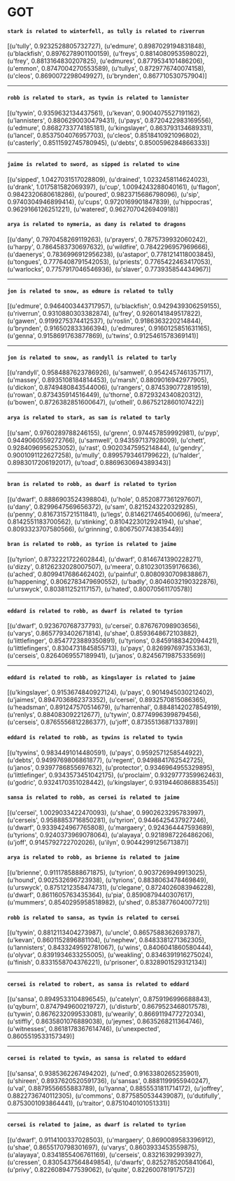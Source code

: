 # GOT

#### `stark is related to winterfell, as tully is related to riverrun`

[(u'tully', 0.9232528805732727), (u'edmure', 0.8987029194831848), (u'blackfish', 0.8976278901100159), (u'freys', 0.8814080953598022), (u'frey', 0.8813164830207825), (u'edmures', 0.8779534101486206), (u'emmon', 0.8747004270553589), (u'tullys', 0.8729776740074158), (u'cleos', 0.8690072298049927), (u'brynden', 0.867710530757904)]

***

#### `robb is related to stark, as tywin is related to lannister`

[(u'tywin', 0.9359632134437561), (u'kevan', 0.9004075527191162), (u'lannisters', 0.8806290030479431), (u'pays', 0.8720422983169556), (u'edmure', 0.8682733774185181), (u'kingslayer', 0.863793134689331), (u'lancel', 0.8537504076957703), (u'cleos', 0.8518410921096802), (u'casterly', 0.8511592745780945), (u'debts', 0.8500596284866333)]

***

#### `jaime is related to sword, as sipped is related to wine`

[(u'sipped', 1.0427031517028809), (u'drained', 1.0232458114624023), (u'drank', 1.017581582069397), (u'cup', 1.0094243288040161), (u'flagon', 0.9842320680618286), (u'poured', 0.9823715686798096), (u'sip', 0.9740304946899414), (u'cups', 0.9720169901847839), (u'hippocras', 0.9629166126251221), (u'watered', 0.9627070426940918)]


#### `arya is related to nymeria, as dany is related to dragons`

[(u'dany', 0.7970458269119263), (u'prayers', 0.7875739932060242), (u'harpy', 0.7864583730697632), (u'wildfire', 0.7842296957969666), (u'daenerys', 0.7836996912956238), (u'astapor', 0.7781214118003845), (u'tongues', 0.7776408791542053), (u'priests', 0.7765422463417053), (u'warlocks', 0.7757917046546936), (u'slaver', 0.773935854434967)]

***

#### `jon is related to snow, as edmure is related to tully`

[(u'edmure', 0.9464003443717957), (u'blackfish', 0.9429439306259155), (u'riverrun', 0.9310880303382874), (u'frey', 0.9260141849517822), (u'gawen', 0.9199275374412537), (u'roslin', 0.9186363220214844), (u'brynden', 0.916502833366394), (u'edmures', 0.9160125851631165), (u'genna', 0.9158691763877869), (u'twins', 0.9125461578369141)]

***

#### `jon is related to snow, as randyll is related to tarly`

[(u'randyll', 0.9584887623786926), (u'samwell', 0.9542457461357117), (u'massey', 0.8935108184814453), (u'marsh', 0.8809016942977905), (u'dickon', 0.8749480843544006), (u'rangers', 0.8745390772819519), (u'rowan', 0.873435914516449), (u'thorne', 0.8729324340820312), (u'bowen', 0.8726382851600647), (u'othell', 0.8675212860107422)]


#### `arya is related to stark, as sam is related to tarly`

[(u'sam', 0.9760289788246155), (u'grenn', 0.974457859992981), (u'pyp', 0.9449060559272766), (u'samwell', 0.943597137928009), (u'chett', 0.9284096956253052), (u'rast', 0.9020347595214844), (u'gendry', 0.9001091122627258), (u'mully', 0.8995793461799622), (u'halder', 0.8983017206192017), (u'toad', 0.8869630694389343)]

***

#### `bran is related to robb, as dwarf is related to tyrion`

[(u'dwarf', 0.8886903524398804), (u'hole', 0.8520877361297607), (u'dany', 0.8299647569656372), (u'sam', 0.8215243220329285), (u'penny', 0.8167315721511841), (u'legs', 0.8146217465400696), (u'meera', 0.8142551183700562), (u'stinking', 0.8104223012924194), (u'shae', 0.8093323707580566), (u'grinning', 0.8067507743835449)]


#### `bran is related to robb, as tyrion is related to jaime`

[(u'tyrion', 0.8732221722602844), (u'dwarf', 0.8146741390228271), (u'dizzy', 0.8126232028007507), (u'meera', 0.8102301359176636), (u'ached', 0.8099417686462402), (u'painful', 0.8080930709838867), (u'happening', 0.8062783479690552), (u'badly', 0.8046032190322876), (u'urswyck', 0.803811252117157), (u'hated', 0.80070561170578)]

***

#### `eddard is related to robb, as dwarf is related to tyrion`

[(u'dwarf', 0.923670768737793), (u'cersei', 0.876767098903656), (u'varys', 0.8657793402671814), (u'shae', 0.8593648672103882), (u'littlefinger', 0.8547723889350891), (u'tyrions', 0.8459188342094421), (u'littlefingers', 0.8304731845855713), (u'pays', 0.826997697353363), (u'cerseis', 0.8264069557189941), (u'janos', 0.8245671987533569)]

***

#### `eddard is related to robb, as kingslayer is related to jaime`
[(u'kingslayer', 0.9153674840927124), (u'pays', 0.9014945030212402), (u'jaimes', 0.8947036862373352), (u'cersei', 0.8932570815086365), (u'headsman', 0.891247570514679), (u'harrenhal', 0.8848142027854919), (u'renlys', 0.884083092212677), (u'tywin', 0.8774996399879456), (u'cerseis', 0.8765556812286377), (u'joff', 0.8735513687133789)]


#### `eddard is related to robb, as tywins is related to tywin`

[(u'tywins', 0.9834491014480591), (u'pays', 0.9592571258544922), (u'debts', 0.9499769806861877), (u'regent', 0.9498841762542725), (u'janos', 0.9397786855697632), (u'protector', 0.9346964955329895), (u'littlefinger', 0.9343573451042175), (u'proclaim', 0.9329777359962463), (u'godric', 0.9324170351028442), (u'kingslayer', 0.9319446086883545)]


#### `sansa is related to robb, as cersei is related to jaime`

[(u'cersei', 1.0029033422470093), (u'shae', 0.9902623295783997), (u'cerseis', 0.9588853716850281), (u'tyrion', 0.9446425437927246), (u'dwarf', 0.9339424967765808), (u'margaery', 0.924364447593689), (u'tyrions', 0.9240373969078064), (u'alayaya', 0.9218987226486206), (u'joff', 0.9145792722702026), (u'ilyn', 0.9044299125671387)]


#### `arya is related to robb, as brienne is related to jaime`

[(u'brienne', 0.9111785888671875), (u'tyrion', 0.9037269949913025), (u'hound', 0.902532696723938), (u'tyrions', 0.8838063478469849), (u'urswyck', 0.8751212358474731), (u'clegane', 0.8724026083946228), (u'dwarf', 0.8611605763435364), (u'pia', 0.8590879440307617), (u'mummers', 0.8540295958518982), (u'shed', 0.853877604007721)]


#### `robb is related to sansa, as tywin is related to cersei`

[(u'tywin', 0.8812113404273987), (u'uncle', 0.8657588362693787), (u'kevan', 0.8601152896881104), (u'nephew', 0.8483381271362305), (u'lannisters', 0.8433249592781067), (u'wins', 0.8406041860580444), (u'olyvar', 0.8391934633255005), (u'weakling', 0.8346391916275024), (u'finish', 0.8331558704376221), (u'prisoner', 0.8328901529312134)]

***

#### `cersei is related to robert, as sansa is related to eddard`

[(u'sansa', 0.8949533104896545), (u'catelyn', 0.8759196996688843), (u'qyburn', 0.8747949600219727), (u'disturb', 0.8679523468017578), (u'tywin', 0.8676232099533081), (u'wearily', 0.8669119477272034), (u'stiffly', 0.8635801076889038), (u'jeynes', 0.8635268211364746), (u'witnesses', 0.8618178367614746), (u'unexpected', 0.8605519533157349)]

***

#### `cersei is related to tywin, as sansa is related to eddard`

[(u'sansa', 0.9385362267494202), (u'ned', 0.9163380265235901), (u'shireen', 0.8937620520591736), (u'sansas', 0.8881199955940247), (u'val', 0.8879556655883789), (u'lyanna', 0.8855531811714172), (u'joffrey', 0.8822736740112305), (u'commons', 0.8775850534439087), (u'dutifully', 0.8753001093864441), (u'traitor', 0.8751040101051331)]

***

#### `cersei is related to jaime, as dwarf is related to tyrion`

[(u'dwarf', 0.9114100337028503), (u'margaery', 0.8690089583396912), (u'shae', 0.8655170798301697), (u'varys', 0.8603933453559875), (u'alayaya', 0.8341855406761169), (u'cerseis', 0.83216392993927), (u'cressen', 0.8305437564849854), (u'dwarfs', 0.8252785205841064), (u'privy', 0.8226089477539062), (u'quite', 0.822600781917572)]
